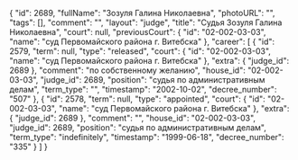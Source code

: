 {
    "id": 2689,
    "fullName": "Зозуля Галина Николаевна",
    "photoURL": "",
    "tags": [],
    "comment": "",
    "layout": "judge",
    "title": "Судья Зозуля Галина Николаевна",
    "court": null,
    "previousCourt": {
        "id": "02-002-03-03",
        "name": "суд Первомайского района г. Витебска"
    },
    "career": [
        {
            "id": 2579,
            "term": null,
            "type": "released",
            "court": {
                "id": "02-002-03-03",
                "name": "суд Первомайского района г. Витебска"
            },
            "extra": {
                "judge_id": 2689
            },
            "comment": "по собственному желанию",
            "house_id": "02-002-03-03",
            "judge_id": 2689,
            "position": "судья по административным делам",
            "term_type": "",
            "timestamp": "2002-10-02",
            "decree_number": "507"
        },
        {
            "id": 2578,
            "term": null,
            "type": "appointed",
            "court": {
                "id": "02-002-03-03",
                "name": "суд Первомайского района г. Витебска"
            },
            "extra": {
                "judge_id": 2689
            },
            "comment": "",
            "house_id": "02-002-03-03",
            "judge_id": 2689,
            "position": "судья по административным делам",
            "term_type": "indefinitely",
            "timestamp": "1999-06-18",
            "decree_number": "335"
        }
    ]
}